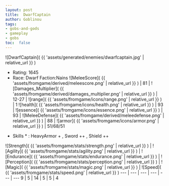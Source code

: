 ```yaml
---
layout: post
title:  DwarfCaptain
author: Goblinou
tags:
- gobs-and-gods
- gameplay
- gobs
toc:  false
---
```


![DwarfCaptain]( {{ 'assets/generated/enemies/dwarfcaptain.jpg' | relative_url }} )
- Rating: 1645
- Race: Dwarf  Faction:Nains
![MeleeScore]( {{ 'assets/fromgame/derived/meleescore.png' | relative_url }} ) | 81 | ![Damages_Multiplier]( {{ 'assets/fromgame/derived/damages_multiplier.png' | relative_url }} ) | 12-27 | ![range]( {{ 'assets/fromgame/icons/range.png' | relative_url }} ) | 1
![health]( {{ 'assets/fromgame/icons/health.png' | relative_url }} ) | 93 | ![essence]( {{ 'assets/fromgame/icons/essence.png' | relative_url }} ) | 93 | ![MeleeDefense]( {{ 'assets/fromgame/derived/meleedefense.png' | relative_url }} ) | 88 | ![armor]( {{ 'assets/fromgame/icons/armor.png' | relative_url }} ) | 51/68/51
* Skills * : HeavyArmor + , Sword ++ , Shield ++ 

![Strength]( {{ 'assets/fromgame/stats/strength.png' | relative_url }} ) | ![Agility]( {{ 'assets/fromgame/stats/agility.png' | relative_url }} ) | ![Endurance]( {{ 'assets/fromgame/stats/endurance.png' | relative_url }} ) | ![Perception]( {{ 'assets/fromgame/stats/perception.png' | relative_url }} ) | ![Magic]( {{ 'assets/fromgame/stats/magic.png' | relative_url }} ) | ![Speed]( {{ 'assets/fromgame/stats/speed.png' | relative_url }} )
--- | --- | --- | --- | --- | ---
9 | 5 | 14 | 5 | 5 | 4
